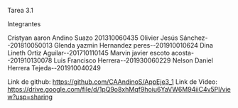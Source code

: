 Tarea 3.1

Integrantes

Cristyan aaron Andino Suazo 201310060435
Olivier Jesús Sánchez--201810050013
Glenda yazmin Hernandez peres--201910010624
Dina Lineth Ortiz Aguilar--201710110145
Marvin javier escoto acosta--201910130078
Luis Francisco Herrera--201930060229
Nelson Daniel Herrera Tejeda--201910040249

Link de github: https://github.com/CAAndinoS/AppEje3_1
Link de Video: https://drive.google.com/file/d/1pQ9o8xhMqf9hoiu6YaVW6M94iiC4v5Pl/view?usp=sharing
